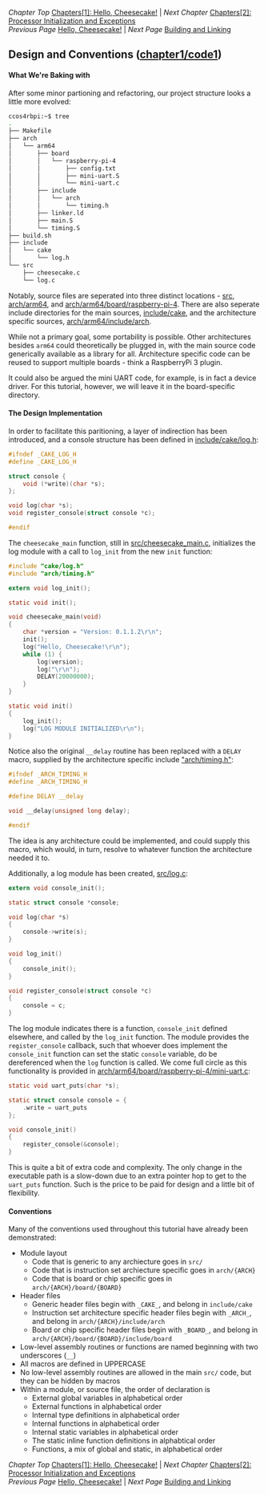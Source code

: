 *Chapter Top* [Chapters[1]: Hello, Cheesecake!](chapter1.md)  |  *Next Chapter* [Chapters[2]: Processor Initialization and Exceptions](../chapter2/chapter2.md)  
*Previous Page* [Hello, Cheesecake!](hello-cheesecake.md)  |  *Next Page* [Building and Linking](building-and-linking.md)

## Design and Conventions ([chapter1/code1](code1))

#### What We're Baking with

After some minor partioning and refactoring, our project structure looks a little more evolved:

```bash
ccos4rbpi:~$ tree
.
├── Makefile
├── arch
│   └── arm64
│       ├── board
│       │   └── raspberry-pi-4
│       │       ├── config.txt
│       │       ├── mini-uart.S
│       │       └── mini-uart.c
│       ├── include
│       │   └── arch
│       │       └── timing.h
│       ├── linker.ld
│       ├── main.S
│       └── timing.S
├── build.sh
├── include
│   └── cake
│       └── log.h
└── src
    ├── cheesecake.c
    └── log.c
```

Notably, source files are seperated into three distinct locations - [src](code1/src), [arch/arm64](code1/arch/arm64), and [arch/arm64/board/raspberry-pi-4](code1/arch/arm64/board/raspberry-pi-4). There are also seperate include directories for the main sources, [include/cake](code1/include/cake), and the architecture specific sources, [arch/arm64/include/arch](code1/arch/arm64/include/arch). 

While not a primary goal, some portability is possible. Other architectures besides `arm64` could theoretically be plugged in, with the main source code generically available as a library for all. Architecture specific code can be reused to support multiple boards - think a RaspberryPi 3 plugin. 

It could also be argued the mini UART code, for example, is in fact a device driver. For this tutorial, however, we will leave it in the board-specific directory.

#### The Design Implementation

In order to facilitate this paritioning, a layer of indirection has been introduced, and a console structure has been defined in [include/cake/log.h](code1/include/cake/log.h):

```C
#ifndef _CAKE_LOG_H
#define _CAKE_LOG_H

struct console {
    void (*write)(char *s);
};

void log(char *s);
void register_console(struct console *c);

#endif
```

The `cheesecake_main` function, still in [src/cheesecake_main.c](code1/src/cheesecake_main.c), initializes the log module with a call to `log_init` from the new `init` function:

```C
#include "cake/log.h"
#include "arch/timing.h"

extern void log_init();

static void init();

void cheesecake_main(void)
{
    char *version = "Version: 0.1.1.2\r\n";
    init();
    log("Hello, Cheesecake!\r\n");
    while (1) {
        log(version);
        log("\r\n");
        DELAY(20000000);
    }
}

static void init()
{
    log_init();
    log("LOG MODULE INITIALIZED\r\n");
}
```

Notice also the original `__delay` routine has been replaced with a `DELAY` macro, supplied by the architecture specific include ["arch/timing.h"](code1/arch/arm64/include/arch/timing.h): 

```C
#ifndef _ARCH_TIMING_H
#define _ARCH_TIMING_H

#define DELAY __delay

void __delay(unsigned long delay);

#endif
```

The idea is any architecture could be implemented, and could supply this macro, which would, in turn, resolve to whatever function the architecture needed it to.

Additionally, a log module has been created, [src/log.c](code1/src/log.c):

```C
extern void console_init();

static struct console *console;

void log(char *s)
{
    console->write(s);
}

void log_init()
{
    console_init();
}

void register_console(struct console *c)
{
    console = c;
}
```

The log module indicates there is a function, `console_init` defined elsewhere, and called by the `log_init` function. The module provides the `register_console` callback, such that whoever does implement the `console_init` function can set the static `console` variable, do be dereferenced when the `log` function is called. We come full circle as this functionality is provided in [arch/arm64/board/raspberry-pi-4/mini-uart.c](code1/arch/arm64/board/raspberry-pi-4/mini-uart.c):

```C
static void uart_puts(char *s);

static struct console console = {
    .write = uart_puts
};

void console_init()
{
    register_console(&console);
}
```

This is quite a bit of extra code and complexity. The only change in the executable path is a slow-down due to an extra pointer hop to get to the `uart_puts` function. Such is the price to be paid for design and a little bit of flexibility.

#### Conventions

Many of the conventions used throughout this tutorial have already been demonstrated:
- Module layout
  - Code that is generic to any archiecture goes in `src/`
  - Code that is instruction set archiecture specific goes in `arch/{ARCH}`
  - Code that is board or chip specific goes in `arch/{ARCH}/board/{BOARD}`
- Header files
  - Generic header files begin with `_CAKE_`, and belong in `include/cake`
  - Instruction set architecture specific header files begin with `_ARCH_`, and belong in `arch/{ARCH}/include/arch`
  - Board or chip specific header files begin with `_BOARD_`, and belong in `arch/{ARCH}/board/{BOARD}/include/board`
- Low-level assembly routines or functions are named beginning with two underscores (`__`)
- All macros are defined in UPPERCASE
- No low-level assembly routines are allowed in the main `src/` code, but they can be hidden by macros
- Within a module, or source file, the order of declaration is
  - External global variables in alphabetical order
  - External functions in alphabetical order
  - Internal type definitions in alphabetical order
  - Internal functions in alphabetical order
  - Internal static variables in alphabetical order
  - The static inline function definitions in alphabtical order
  - Functions, a mix of global and static, in alphabetical order

*Chapter Top* [Chapters[1]: Hello, Cheesecake!](chapter1.md)  |  *Next Chapter* [Chapters[2]: Processor Initialization and Exceptions](../chapter2/chapter2.md)  
*Previous Page* [Hello, Cheesecake!](hello-cheesecake.md)  |  *Next Page* [Building and Linking](building-and-linking.md)

